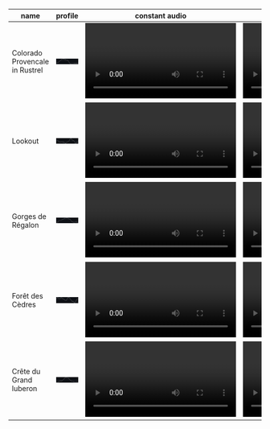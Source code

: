 | name                           | profile                                                                                                                                                         | constant audio                                                                                       | profile audio                                                                                       |
|--------------------------------|-----------------------------------------------------------------------------------------------------------------------------------------------------------------|------------------------------------------------------------------------------------------------------|-----------------------------------------------------------------------------------------------------|
| Colorado Provencale in Rustrel | ![Colorado Provencale in Rustrel – La Doa Loop from Rustrel](https://raw.githubusercontent.com/benmaier/komoog/main/cookbook/wavs/imgs/00.png)                  | ![00](https://raw.githubusercontent.com/benmaier/komoog/main/cookbook/wavs/wavs/00_constant.wav.mp4) | ![00](https://raw.githubusercontent.com/benmaier/komoog/main/cookbook/wavs/wavs/00_profile.wav.mp4) |
| Lookout                        | ![Lookout – L´Aiguebrun Loop from Buoux](https://raw.githubusercontent.com/benmaier/komoog/main/cookbook/wavs/imgs/01.png)                                      | ![01](https://raw.githubusercontent.com/benmaier/komoog/main/cookbook/wavs/wavs/01_constant.wav.mp4) | ![01](https://raw.githubusercontent.com/benmaier/komoog/main/cookbook/wavs/wavs/01_profile.wav.mp4) |
| Gorges de Régalon              | ![Gorges de Régalon – Vue de la Gorge Loop from Quartier Gardet](https://raw.githubusercontent.com/benmaier/komoog/main/cookbook/wavs/imgs/02.png)              | ![02](https://raw.githubusercontent.com/benmaier/komoog/main/cookbook/wavs/wavs/02_constant.wav.mp4) | ![02](https://raw.githubusercontent.com/benmaier/komoog/main/cookbook/wavs/wavs/02_profile.wav.mp4) |
| Forêt des Cèdres               | ![Forêt des Cèdres - Vue au sud – Belvédère Loop from Lacoste](https://raw.githubusercontent.com/benmaier/komoog/main/cookbook/wavs/imgs/03.png)                | ![03](https://raw.githubusercontent.com/benmaier/komoog/main/cookbook/wavs/wavs/03_constant.wav.mp4) | ![03](https://raw.githubusercontent.com/benmaier/komoog/main/cookbook/wavs/wavs/03_profile.wav.mp4) |
| Crête du Grand luberon         | ![Crête du Grand luberon – Le Mourre Nègre (1125m) Loop from Rue de l'Église](https://raw.githubusercontent.com/benmaier/komoog/main/cookbook/wavs/imgs/04.png) | ![04](https://raw.githubusercontent.com/benmaier/komoog/main/cookbook/wavs/wavs/04_constant.wav.mp4) | ![04](https://raw.githubusercontent.com/benmaier/komoog/main/cookbook/wavs/wavs/04_profile.wav.mp4) |
